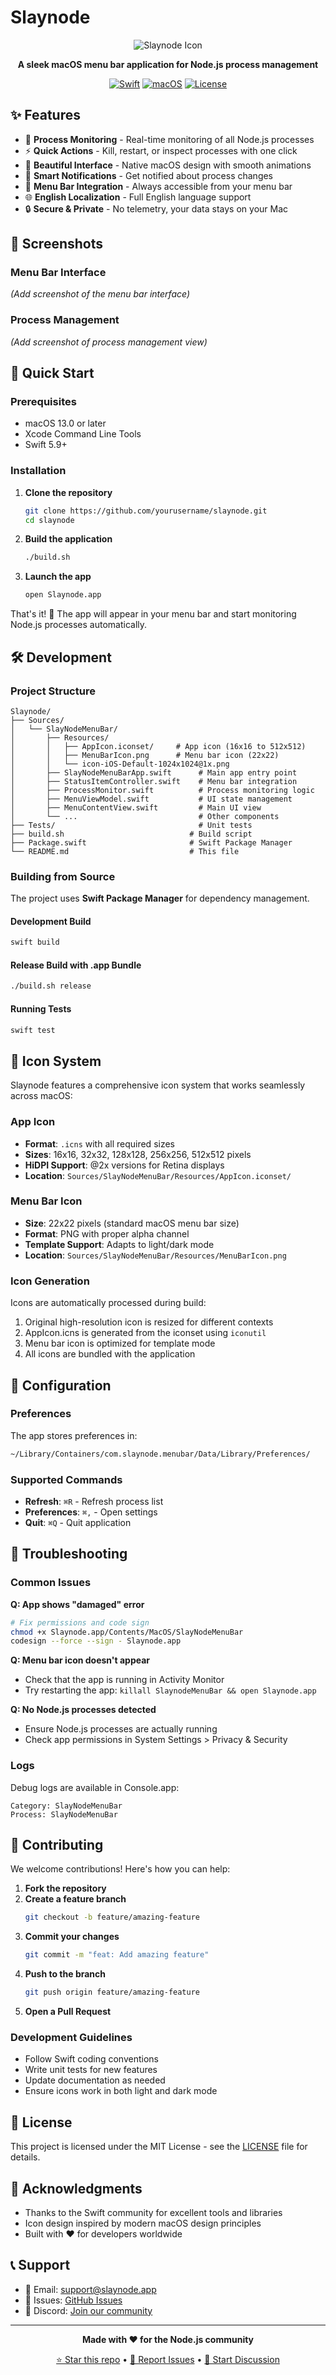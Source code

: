 # Slaynode

<div align="center">

![Slaynode Icon](icon-iOS-Default-1024x1024@1x.png)

**A sleek macOS menu bar application for Node.js process management**

[![Swift](https://img.shields.io/badge/Swift-5.9+-FA7343?style=for-the-badge&logo=swift)](https://swift.org)
[![macOS](https://img.shields.io/badge/macOS-13%2B-000000?style=for-the-badge&logo=apple)](https://apple.com/macos)
[![License](https://img.shields.io/badge/License-MIT-green?style=for-the-badge)](LICENSE)

</div>

## ✨ Features

- 🎯 **Process Monitoring** - Real-time monitoring of all Node.js processes
- ⚡ **Quick Actions** - Kill, restart, or inspect processes with one click
- 🎨 **Beautiful Interface** - Native macOS design with smooth animations
- 🔔 **Smart Notifications** - Get notified about process changes
- 🌙 **Menu Bar Integration** - Always accessible from your menu bar
- 🌐 **English Localization** - Full English language support
- 🔒 **Secure & Private** - No telemetry, your data stays on your Mac

## 📸 Screenshots

### Menu Bar Interface
*(Add screenshot of the menu bar interface)*

### Process Management
*(Add screenshot of process management view)*

## 🚀 Quick Start

### Prerequisites

- macOS 13.0 or later
- Xcode Command Line Tools
- Swift 5.9+

### Installation

1. **Clone the repository**
   ```bash
   git clone https://github.com/yourusername/slaynode.git
   cd slaynode
   ```

2. **Build the application**
   ```bash
   ./build.sh
   ```

3. **Launch the app**
   ```bash
   open Slaynode.app
   ```

That's it! 🎉 The app will appear in your menu bar and start monitoring Node.js processes automatically.

## 🛠️ Development

### Project Structure

```
Slaynode/
├── Sources/
│   └── SlayNodeMenuBar/
│       ├── Resources/
│       │   ├── AppIcon.iconset/     # App icon (16x16 to 512x512)
│       │   ├── MenuBarIcon.png      # Menu bar icon (22x22)
│       │   └── icon-iOS-Default-1024x1024@1x.png
│       ├── SlayNodeMenuBarApp.swift      # Main app entry point
│       ├── StatusItemController.swift    # Menu bar integration
│       ├── ProcessMonitor.swift          # Process monitoring logic
│       ├── MenuViewModel.swift           # UI state management
│       ├── MenuContentView.swift         # Main UI view
│       └── ...                           # Other components
├── Tests/                                # Unit tests
├── build.sh                            # Build script
├── Package.swift                       # Swift Package Manager
└── README.md                           # This file
```

### Building from Source

The project uses **Swift Package Manager** for dependency management.

#### Development Build
```bash
swift build
```

#### Release Build with .app Bundle
```bash
./build.sh release
```

#### Running Tests
```bash
swift test
```

## 🎨 Icon System

Slaynode features a comprehensive icon system that works seamlessly across macOS:

### App Icon
- **Format**: `.icns` with all required sizes
- **Sizes**: 16x16, 32x32, 128x128, 256x256, 512x512 pixels
- **HiDPI Support**: @2x versions for Retina displays
- **Location**: `Sources/SlayNodeMenuBar/Resources/AppIcon.iconset/`

### Menu Bar Icon
- **Size**: 22x22 pixels (standard macOS menu bar size)
- **Format**: PNG with proper alpha channel
- **Template Support**: Adapts to light/dark mode
- **Location**: `Sources/SlayNodeMenuBar/Resources/MenuBarIcon.png`

### Icon Generation
Icons are automatically processed during build:
1. Original high-resolution icon is resized for different contexts
2. AppIcon.icns is generated from the iconset using `iconutil`
3. Menu bar icon is optimized for template mode
4. All icons are bundled with the application

## 🔧 Configuration

### Preferences

The app stores preferences in:
```bash
~/Library/Containers/com.slaynode.menubar/Data/Library/Preferences/
```

### Supported Commands

- **Refresh**: `⌘R` - Refresh process list
- **Preferences**: `⌘,` - Open settings
- **Quit**: `⌘Q` - Quit application

## 🐛 Troubleshooting

### Common Issues

**Q: App shows "damaged" error**
```bash
# Fix permissions and code sign
chmod +x Slaynode.app/Contents/MacOS/SlayNodeMenuBar
codesign --force --sign - Slaynode.app
```

**Q: Menu bar icon doesn't appear**
- Check that the app is running in Activity Monitor
- Try restarting the app: `killall SlaynodeMenuBar && open Slaynode.app`

**Q: No Node.js processes detected**
- Ensure Node.js processes are actually running
- Check app permissions in System Settings > Privacy & Security

### Logs

Debug logs are available in Console.app:
```
Category: SlayNodeMenuBar
Process: SlayNodeMenuBar
```

## 🤝 Contributing

We welcome contributions! Here's how you can help:

1. **Fork the repository**
2. **Create a feature branch**
   ```bash
   git checkout -b feature/amazing-feature
   ```
3. **Commit your changes**
   ```bash
   git commit -m "feat: Add amazing feature"
   ```
4. **Push to the branch**
   ```bash
   git push origin feature/amazing-feature
   ```
5. **Open a Pull Request**

### Development Guidelines

- Follow Swift coding conventions
- Write unit tests for new features
- Update documentation as needed
- Ensure icons work in both light and dark mode

## 📄 License

This project is licensed under the MIT License - see the [LICENSE](LICENSE) file for details.

## 🙏 Acknowledgments

- Thanks to the Swift community for excellent tools and libraries
- Icon design inspired by modern macOS design principles
- Built with ❤️ for developers worldwide

## 📞 Support

- 📧 Email: support@slaynode.app
- 🐛 Issues: [GitHub Issues](https://github.com/yourusername/slaynode/issues)
- 💬 Discord: [Join our community](https://discord.gg/slaynode)

---

<div align="center">

**Made with ❤️ for the Node.js community**

[⭐ Star this repo](https://github.com/yourusername/slaynode) • [🐛 Report Issues](https://github.com/yourusername/slaynode/issues) • [💬 Start Discussion](https://github.com/yourusername/slaynode/discussions)

</div>
